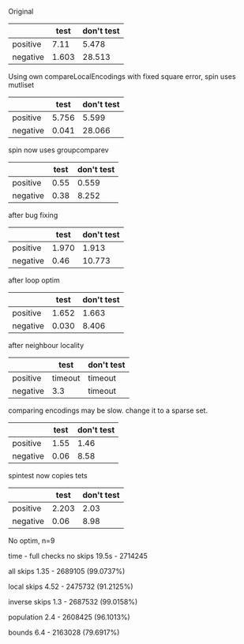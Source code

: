 Original

|          | test  | don't test |
|----------|-------|------------|
| positive | 7.11  | 5.478      |
| negative | 1.603 | 28.513     |

Using own compareLocalEncodings with fixed square error, spin uses mutliset

|          | test  | don't test |
|----------|-------|------------|
| positive | 5.756 | 5.599      |
| negative | 0.041 | 28.066     |

spin now uses groupcomparev

|          | test | don't test |
|----------|------|------------|
| positive | 0.55 | 0.559      |
| negative | 0.38 | 8.252      |

after bug fixing

|          | test  | don't test |
|----------|-------|------------|
| positive | 1.970 | 1.913      |
| negative | 0.46  | 10.773     |

after loop optim

|          | test  | don't test |
|----------|-------|------------|
| positive | 1.652 | 1.663      |
| negative | 0.030 | 8.406      |

after neighbour locality

|          | test    | don't test |
|----------|---------|------------|
| positive | timeout | timeout    |
| negative | 3.3     | timeout    |

comparing encodings may be slow. change it to a sparse set.

|          | test | don't test |
|----------|------|------------|
| positive | 1.55 | 1.46       |
| negative | 0.06 | 8.58       |

spintest now copies tets

|          | test  | don't test |
|----------|-------|------------|
| positive | 2.203 | 2.03       |
| negative | 0.06  | 8.98       |


No optim, n=9

time - full checks
no skips
19.5s - 2714245

all skips
1.35 - 2689105  (99.0737%)

local skips
4.52 - 2475732  (91.2125%)

inverse skips
1.3 -  2687532  (99.0158%)

population
2.4 -  2608425  (96.1013%)

bounds
6.4 -  2163028  (79.6917%)